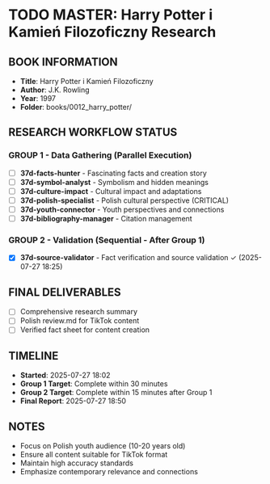 # TODO MASTER: Harry Potter i Kamień Filozoficzny Research

## BOOK INFORMATION
- **Title**: Harry Potter i Kamień Filozoficzny
- **Author**: J.K. Rowling
- **Year**: 1997
- **Folder**: books/0012_harry_potter/

## RESEARCH WORKFLOW STATUS

### GROUP 1 - Data Gathering (Parallel Execution)
- [ ] **37d-facts-hunter** - Fascinating facts and creation story
- [ ] **37d-symbol-analyst** - Symbolism and hidden meanings  
- [ ] **37d-culture-impact** - Cultural impact and adaptations
- [ ] **37d-polish-specialist** - Polish cultural perspective (CRITICAL)
- [ ] **37d-youth-connector** - Youth perspectives and connections
- [ ] **37d-bibliography-manager** - Citation management

### GROUP 2 - Validation (Sequential - After Group 1)
- [x] **37d-source-validator** - Fact verification and source validation ✓ (2025-07-27 18:25)

## FINAL DELIVERABLES
- [ ] Comprehensive research summary
- [ ] Polish review.md for TikTok content
- [ ] Verified fact sheet for content creation

## TIMELINE
- **Started**: 2025-07-27 18:02
- **Group 1 Target**: Complete within 30 minutes
- **Group 2 Target**: Complete within 15 minutes after Group 1
- **Final Report**: 2025-07-27 18:50

## NOTES
- Focus on Polish youth audience (10-20 years old)
- Ensure all content suitable for TikTok format
- Maintain high accuracy standards
- Emphasize contemporary relevance and connections